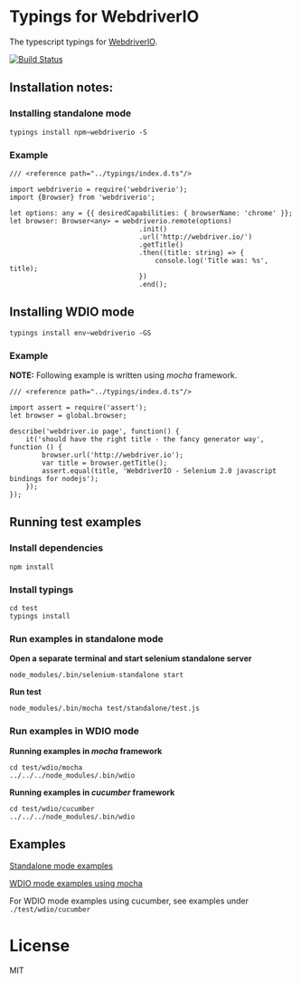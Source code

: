 # Typings for WebdriverIO
The typescript typings for [WebdriverIO](http://webdriver.io/).

[![Build Status](https://travis-ci.org/sfali23/typings-webdriverio.svg?branch=master)](https://travis-ci.org/sfali23/typings-webdriverio)

## Installation notes:

### Installing standalone mode

```
typings install npm~webdriverio -S
```

### Example

```
/// <reference path="../typings/index.d.ts"/>

import webdriverio = require('webdriverio');
import {Browser} from 'webdriverio';

let options: any = {{ desiredCapabilities: { browserName: 'chrome' }};
let browser: Browser<any> = webdriverio.remote(options)
                                .init()
                                .url('http://webdriver.io/')
                                .getTitle()
                                .then((title: string) => {
                                    console.log('Title was: %s', title);
                                })
                                .end();
```

## Installing WDIO mode

```
typings install env~webdriverio -GS
```

### Example

**NOTE:** Following example is written using _mocha_ framework.

```
/// <reference path="../typings/index.d.ts"/>

import assert = require('assert');
let browser = global.browser;

describe('webdriver.io page', function() {
    it('should have the right title - the fancy generator way', function () {
        browser.url('http://webdriver.io');
        var title = browser.getTitle();
        assert.equal(title, 'WebdriverIO - Selenium 2.0 javascript bindings for nodejs');
    });
});
```

## Running test examples

### Install dependencies

```
npm install
```

### Install typings

```
cd test
typings install
```

### Run examples in standalone mode

**Open a separate terminal and start selenium standalone server**

```
node_modules/.bin/selenium-standalone start
```

**Run test**

```
node_modules/.bin/mocha test/standalone/test.js
```

### Run examples in WDIO mode

**Running examples in _mocha_ framework**

```
cd test/wdio/mocha
../../../node_modules/.bin/wdio
```

**Running examples in _cucumber_ framework**

```
cd test/wdio/cucumber
../../../node_modules/.bin/wdio
```

## Examples

[Standalone mode examples](./test/standalone/test.ts)

[WDIO mode examples using mocha](./test/wdio/mocha/test.ts)

For WDIO mode examples using cucumber, see examples under `./test/wdio/cucumber`

# License
MIT
